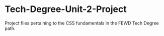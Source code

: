 # Tech-Degree-Unit-2-Project
 Project files pertaining to the CSS fundamentals in the FEWD Tech Degree path.
